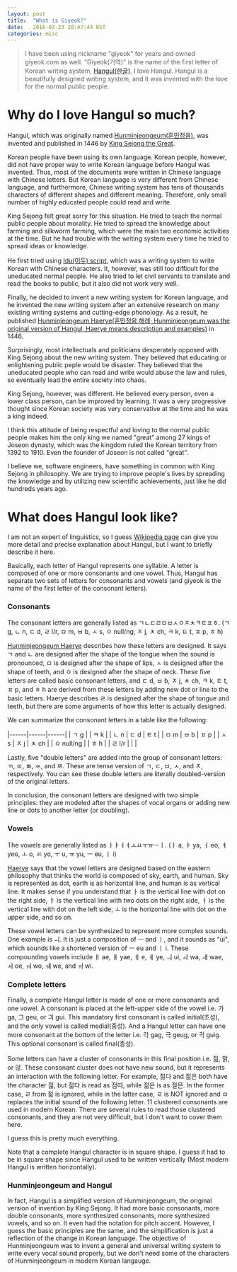 ```yaml
---
layout: post
title:  "What is Giyeok?"
date:   2016-03-23 20:47:44 KST
categories: misc
---
```


> I have been using nickname "giyeok" for years and owned giyeok.com as well. "Giyeok(기역)" is the name of the first letter of Korean writing system, [Hangul(한글)](https://en.wikipedia.org/wiki/Hangul). I love Hangul. Hangul is a beautifully designed writing system, and it was invented with the love for the normal public people.

# Why do I love Hangul so much?

Hangul, which was originally named [Hunminjeongeum(훈민정음)](https://en.wikipedia.org/wiki/Hunminjeongeum), was invented and published in 1446 by [King Sejong the Great](https://en.wikipedia.org/wiki/Sejong_the_Great).

Korean people have been using its own language. Korean people, however, did not have proper way to write Korean language before Hangul was invented. Thus, most of the documents were written in Chinese language with Chinese letters.
But Korean language is very different from Chinese language, and furthermore, Chinese writing system has tens of thousands characters of different shapes and different meaning. Therefore, only small number of highly educated people could read and write.

King Sejong felt great sorry for this situation. He tried to teach the normal public people about morality. He tried to spread the knowledge about farming and silkworm farming, which were the main two economic activities at the time. But he had trouble with the writing system every time he tried to spread ideas or knowledge.

He first tried using [Idu(이두) script](https://en.wikipedia.org/wiki/Idu_script), which was a writing system to write Korean with Chinese characters. It, however, was still too difficult for the uneducated normal people.
He also tried to let civil servants to translate and read the books to public, but it also did not work very well.

Finally, he decided to invent a new writing system for Korean language, and he invented the new writing system after an extensive research on many existing writing systems and cutting-edge phonology. As a result, he published [Hunminjeongeum Haerye(훈민정음 해례; Hunminjeongeum was the original version of Hangul, Haerye means description and examples)](https://en.wikipedia.org/wiki/Hunminjeongeum_Haerye) in 1446.

Surprisingly, most intellectuals and politicians desperately opposed with King Sejong about the new writing system. They believed that educating or enlightening public peple would be disaster. They believed that the uneducated people who can read and write would abuse the law and rules, so eventually lead the entire society into chaos.

King Sejong, however, was different. He believed every person, even a lower class person, can be improved by learning. It was a very progressive thought since Korean society was very conservative at the time and he was a king indeed.

I think this attitude of being respectful and loving to the normal public people makes him the only king we named "great" among 27 kings of Joseon dynasty, which was the kingdom ruled the Korean territory from 1392 to 1910. Even the founder of Joseon is not called "great".

I believe we, software engineers, have something in common with King Sejong in philosophy. We are trying to improve people's lives by spreading the knowledge and by utilizing new scientific achievements, just like he did hundreds years ago.


# What does Hangul look like?

I am not an expert of linguistics, so I guess [Wikipedia page](https://en.wikipedia.org/wiki/Hangul) can give you more detail and precise explanation about Hangul, but I want to briefly describe it here.

Basically, each letter of Hangul represents one syllable. A letter is composed of one or more consonants and one vowel. Thus, Hangul has separate two sets of letters for consonants and vowels (and giyeok is the name of the first letter of the consonant letters).

### Consonants

The consonant letters are generally listed as ㄱㄴㄷㄹㅁㅂㅅㅇㅈㅊㅋㅌㅍㅎ. (ㄱ g, ㄴ n, ㄷ d, ㄹ l/r, ㅁ m, ㅂ b, ㅅ s, ㅇ null/ng, ㅈ j, ㅊ ch, ㅋ k, ㅌ t, ㅍ p, ㅎ h)

[Hunminjeongeum Haerye](https://en.wikipedia.org/wiki/Hunminjeongeum_Haerye) describes how these letters are designed. It says ㄱ and ㄴ are designed after the shape of the tongue when the sound is pronounced, ㅁ is designed after the shape of lips, ㅅ is designed after the shape of teeth, and ㅇ is designed after the shape of neck. These five letters are called basic consonant letters, and ㄷ d, ㅂ b, ㅈ j, ㅊ ch, ㅋ k, ㅌ t, ㅍ p, and ㅎ h are derived from these letters by adding new dot or line to the basic letters. Haerye describes ㄹ is designed after the shape of tongue and teeth, but there are some arguments of how this letter is actually designed.

We can summarize the consonant letters in a table like the following:

|------|------|------|
| ㄱ g |      | ㅋ k |
| ㄴ n | ㄷ d | ㅌ t |
| ㅁ m | ㅂ b | ㅍ p |
| ㅅ s | ㅈ j | ㅊ ch |
| ㅇ null/ng | | ㅎ h |
| ㄹ l/r | | |

Lastly, five "double letters" are added into the group of consonant letters: ㄲ, ㄸ, ㅃ, ㅆ, and ㅉ. These are tense version of ㄱ, ㄷ, ㅂ, ㅅ, and ㅈ, respectively. You can see these double letters are literally doubled-version of the original letters.

In conclusion, the consonant letters are designed with two simple principles: they are modeled after the shapes of vocal organs or adding new line or dots to another letter (or doubling).


### Vowels

The vowels are generally listed as ㅏㅑㅓㅕㅗㅛㅜㅠㅡㅣ. (ㅏ a, ㅑ ya, ㅓ eo, ㅕ yeo, ㅗ o, ㅛ yo, ㅜ u, ㅠ yu, ㅡ eu, ㅣ i)

[Haerye](https://en.wikipedia.org/wiki/Hunminjeongeum_Haerye) says that the vowel letters are designed based on the eastern philosophy that thinks the world is composed of sky, earth, and human. Sky is represented as dot, earth is as horizontal line, and human is as vertical line. It makes sense if you understand that ㅏ is the vertical line with dot on the right side, ㅑ is the vertical line with two dots on the right side, ㅓ is the vertical line with dot on the left side, ㅗ is the horizontal line with dot on the upper side, and so on.

These vowel letters can be synthesized to represent more complex sounds. One example is ㅢ. It is just a composition of ㅡ and ㅣ, and it sounds as "ui", which sounds like a shortened version of ㅡ eu and ㅣ i. These compounding vowels include ㅐ ae, ㅒ yae, ㅔ e, ㅖ ye, ㅢ ui, ㅘ wa, ㅙ wae, ㅚ oe, ㅝ wo, ㅞ we, and ㅟ wi.


### Complete letters

Finally, a complete Hangul letter is made of one or more consonants and one vowel.
A consonant is placed at the left-upper side of the vowel i.e. 가 ga, 그 geu, or 긔 gui. This mandatory first consonant is called initial(초성), and the only vowel is called medial(중성).
And a Hangul letter can have one more consonant at the bottom of the letter i.e. 각 gag, 극 geug, or 긕 guig. This optional consonant is called final(종성).

Some letters can have a cluster of consonants in this final position i.e. 젊, 맑, or 않. These consonant cluster does not have new sound, but it represents an interaction with the following letter. For example, 젊다 and 젊은 both have the character 젊, but 젊다 is read as 점따, while 젊은 is as 절믄. In the former case, ㄹ from 젊 is ignored, while in the latter case, ㄹ is NOT ignored and ㅁ replaces the initial sound of the following letter.
11 clustered consonants are used in modern Korean. There are several rules to read those clustered consonants, and they are not very difficult, but I don't want to cover them here.

I guess this is pretty much everything.


Note that a complete Hangul character is in square shape. I guess it had to be in square shape since Hangul used to be written vertically (Most modern Hangul is written horizontally).


### Hunminjeongeum and Hangul

In fact, Hangul is a simplified version of Hunminjeongeum, the original version of invention by King Sejong. It had more basic consonants, more double consonants, more synthesized consonants, more synthesized vowels, and so on. It even had the notation for pitch accent.
However, I guess the basic principles are the same, and the simplification is just a reflection of the change in Korean language.
The objective of Hunminjeongeum was to invent a general and universal writing system to write every vocal sound properly, but we don't need some of the characters of Hunminjeongeum in modern Korean langauge.
